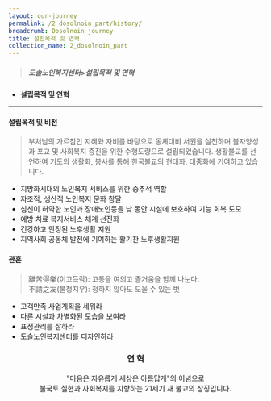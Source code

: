 ```yaml
---
layout: our-journey
permalink: /2_dosolnoin_part/history/
breadcrumb: Dosolnoin journey
title: 설립목적 및 연혁
collection_name: 2_dosolnoin_part
---
```


> ##### **도솔노인복지센터>설립목적 및 연혁**

* **설립목적 및 연혁**
---

#### **설립목적 및 비전**
> 부처님의 가르침인 지혜와 자비를 바탕으로 동체대비 서원을 실천하며 불자양성과 포교 및 사회복지 증진을 위한 수행도량으로 설립되었습니다. 생활불교를 선언하여 기도의 생활화, 봉사를 통해 한국불교의 현대화, 대중화에 기여하고 있습니다. 

* 지방화시대의 노인복지 서비스를 위한 중추적 역할
* 자조적, 생산적 노인복지 문화 창달
* 심신이 허약한 노인과 장애노인등을 낮 동안 시설에 보호하여 기능 회복 도모
* 예방 치료 복지서비스 체계 선진화
* 건강하고 안정된 노후생활 지원
* ​지역사회 공동체 발전에 기여하는 활기찬 노후생활지원

#### **관훈**
> 離苦得樂(이고득락): 고통을 여의고 즐거움을 함께 나눈다. <br>
> 不請之友(불청지우): 청하지 않아도 도울 수 있는 벗 

* 고객만족 사업계획을 세워라
* 다른 시설과 차별화된 모습을 보여라
* 표정관리를 잘하라
* 도솔노인복지센터를 디자인하라


### **<center> 연 혁 </center>**

<center> "마음은 자유롭게 세상은 아름답게"의 이념으로 <br> 불국토 실현과 사회복지를 지향하는 21세기 새 불교의 상징입니다.  </center>

<!-- Refer to _data/our-journey.yml to edit Our Journey & Milestones content -->
